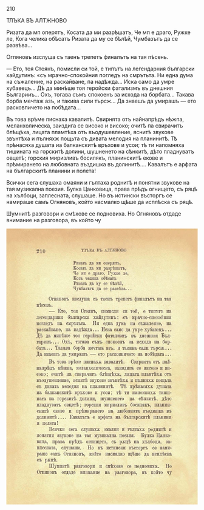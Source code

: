﻿210

ТЛЪКА ВЪ АЛТЖНОВО

Ризата да мп оперятъ, Косата да ми разрѣшатъ, Че мп е драго, Ружке ле, Кога челика обѣсатъ Ризата да му се бѣлѣй, Чумбазътъ да се развѣва...

Огпяновъ изслуша съ таенъ трепетъ финалътъ на тая пѣсень.

— Ето, тоя Стоянъ, помисли си той, е типътъ на легендарния български хайдутинъ: «съ мрачно-спокойния погледъ на смрътьта. Ни една дума на съжаление, на раскайване, па надѣжда... Иска само да умре хубавецъ... Дѣ да минѣше тоя геройски фатализмъ въ днешния Българииъ... Охъ, тогава съмъ спокоенъ за исхода на борбата... Такава борба мечтаж азъ, и такива сили търсж... Да знаешъ да умирашъ — ето расковпичето на побѣдата...

Въ това врѣме писнаха кавалитѣ. Свирнята отъ найнапрѣдъ нѣжпа, меланхолическа, заиздига се високо и високо; очитѣ па свирачитъ блѣщѣха, лицата пламтѣха отъ въодушевление, яснитѣ звукове звънтѣха и пълняхж пощьта съ дивата мелодия на планинитѣ. Тѣ прѣнасяха душата иа балканскитѣ връхове и усои; тѣ ти напомняха тишината на горскитѣ долини, шушненето на сѣнкитѣ, дѣто пладнуватъ овцетѣ; горския миризливъ босилякъ, планинскитѣ екове и прѣмирането на любовната въздишка въ долинитѣ.... Кавалътъ е арфата на българскитѣ планини и полета!

Всички сега слушаха омаяни и гълтаха роднитѣ и понятни звукове на тая музикална поезия. Булка Цанковица, права прѣдъ огнището, съ ряцѣ на хълбоци, заплесната, слушаше. Но въ истински въсторгъ се намираше самъ Огняновъ, който насмалко щѣше да исплѣска съ ряцѣ.

Шумнитѣ разговори и смѣхове се подновиха. Но Огняновъ отдаде внимание на разговора, въ който чу

![original](../images/237.jpg)

